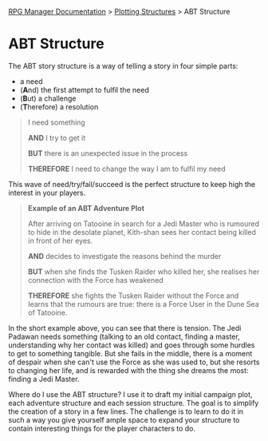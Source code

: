 [RPG Manager Documentation](../index.md) >
[Plotting Structures](index.md) >
ABT Structure

# ABT Structure

The ABT story structure is a way of telling a story in four simple parts:

- a need
- (**A**nd) the first attempt to fulfil the need
- (**B**ut) a challenge
- (**T**herefore) a resolution

> I need something
>
> **AND** I try to get it
>
> **BUT** there is an unexpected issue in the process
>
> **THEREFORE** I need to change the way I am to fulfil my need

This wave of need/try/fail/succeed is the perfect structure to keep high the interest in your players.

> **Example of an ABT Adventure Plot**
>
> After arriving on Tatooine in search for a Jedi Master who is rumoured to hide in the desolate planet, Kith-shan 
> sees her contact being killed in front of her eyes.
>
> **AND** decides to investigate the reasons behind the murder
>
> **BUT** when she finds the Tusken Raider who killed her, she realises her connection with the Force has weakened
>
> **THEREFORE** she fights the Tusken Raider without the Force and learns that the rumours are true: there is a Force
> User in the Dune Sea of Tatooine.


In the short example above, you can see that there is tension. The Jedi Padawan needs something (talking to an old 
contact, finding a master, understanding why her contact was killed) and goes through some hurdles to get to something 
tangible. But she fails in the middle, there is a moment of despair when she can't use the Force as she was used to, 
but she resorts to changing her life, and is rewarded with the thing she dreams the most: finding a Jedi Master.

Where do I use the ABT structure? I use it to draft my initial campaign plot, each adventure structure and each session 
structure. The goal is to simplify the creation of a story in a few lines. The challenge is to learn to do it in such
a way you give yourself ample space to expand your structure to contain interesting things for the player characters 
to do.

